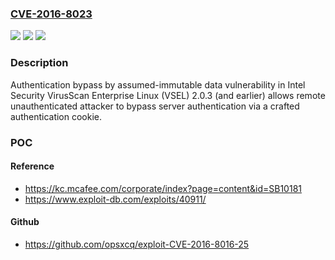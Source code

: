 ### [CVE-2016-8023](https://cve.mitre.org/cgi-bin/cvename.cgi?name=CVE-2016-8023)
![](https://img.shields.io/static/v1?label=Product&message=VirusScan%20Enterprise%20Linux%20(VSEL)&color=blue)
![](https://img.shields.io/static/v1?label=Version&message=2.0.3%20(and%20earlier)%20&color=brightgreen)
![](https://img.shields.io/static/v1?label=Vulnerability&message=Authentication%20bypass%20by%20assumed-immutable%20data%20vulnerability&color=brightgreen)

### Description

Authentication bypass by assumed-immutable data vulnerability in Intel Security VirusScan Enterprise Linux (VSEL) 2.0.3 (and earlier) allows remote unauthenticated attacker to bypass server authentication via a crafted authentication cookie.

### POC

#### Reference
- https://kc.mcafee.com/corporate/index?page=content&id=SB10181
- https://www.exploit-db.com/exploits/40911/

#### Github
- https://github.com/opsxcq/exploit-CVE-2016-8016-25

